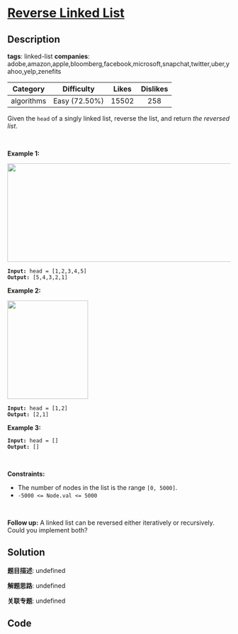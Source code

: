 # [Reverse Linked List](https://leetcode.com/problems/reverse-linked-list/description/)

## Description

**tags**: linked-list
**companies**: adobe,amazon,apple,bloomberg,facebook,microsoft,snapchat,twitter,uber,yahoo,yelp,zenefits

| Category | Difficulty | Likes | Dislikes |
| :------: | :--------: | :---: | :------: |
| algorithms | Easy (72.50%) | 15502 | 258 |

<p>Given the <code>head</code> of a singly linked list, reverse the list, and return <em>the reversed list</em>.</p>

<p>&nbsp;</p>
<p><strong class="example">Example 1:</strong></p>
<img alt="" src="https://assets.leetcode.com/uploads/2021/02/19/rev1ex1.jpg" style="width: 542px; height: 222px;" />
<pre><code><strong>Input:</strong> head = [1,2,3,4,5]
<strong>Output:</strong> [5,4,3,2,1]</code></pre>

<p><strong class="example">Example 2:</strong></p>
<img alt="" src="https://assets.leetcode.com/uploads/2021/02/19/rev1ex2.jpg" style="width: 182px; height: 222px;" />
<pre><code><strong>Input:</strong> head = [1,2]
<strong>Output:</strong> [2,1]</code></pre>

<p><strong class="example">Example 3:</strong></p>

<pre><code><strong>Input:</strong> head = []
<strong>Output:</strong> []</code></pre>

<p>&nbsp;</p>
<p><strong>Constraints:</strong></p>

<ul>
	<li>The number of nodes in the list is the range <code>[0, 5000]</code>.</li>
	<li><code>-5000 &lt;= Node.val &lt;= 5000</code></li>
</ul>

<p>&nbsp;</p>
<p><strong>Follow up:</strong> A linked list can be reversed either iteratively or recursively. Could you implement both?</p>



## Solution

**题目描述**: undefined

**解题思路**: undefined

**关联专题**: undefined

## Code